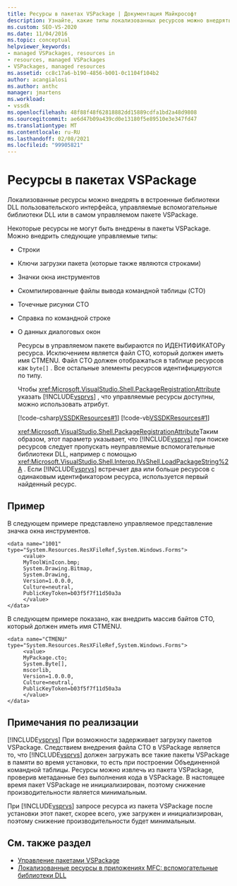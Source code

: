 ```yaml
---
title: Ресурсы в пакетах VSPackage | Документация Майкрософт
description: Узнайте, какие типы локализованных ресурсов можно внедрять в пакеты VSPackage. Вы также можете внедрять ресурсы во встроенные DLL-библиотеки пользовательского интерфейса или управляемые вспомогательные библиотеки DLL.
ms.custom: SEO-VS-2020
ms.date: 11/04/2016
ms.topic: conceptual
helpviewer_keywords:
- managed VSPackages, resources in
- resources, managed VSPackages
- VSPackages, managed resources
ms.assetid: cc8c17a6-b190-4856-b001-0c1104f104b2
author: acangialosi
ms.author: anthc
manager: jmartens
ms.workload:
- vssdk
ms.openlocfilehash: 48f88f48f62818882dd15889cdfa1bd2a48d9808
ms.sourcegitcommit: ae6d47b09a439cd0e13180f5e89510e3e347fd47
ms.translationtype: MT
ms.contentlocale: ru-RU
ms.lasthandoff: 02/08/2021
ms.locfileid: "99905821"
---
```

# <a name="resources-in-vspackages"></a>Ресурсы в пакетах VSPackage
Локализованные ресурсы можно внедрять в встроенные библиотеки DLL пользовательского интерфейса, управляемые вспомогательные библиотеки DLL или в самом управляемом пакете VSPackage.

 Некоторые ресурсы не могут быть внедрены в пакеты VSPackage. Можно внедрить следующие управляемые типы:

- Строки

- Ключи загрузки пакета (которые также являются строками)

- Значки окна инструментов

- Скомпилированные файлы вывода командной таблицы (CTO)

- Точечные рисунки CTO

- Справка по командной строке

- О данных диалоговых окон

  Ресурсы в управляемом пакете выбираются по ИДЕНТИФИКАТОРу ресурса. Исключением является файл CTO, который должен иметь имя CTMENU. Файл CTO должен отображаться в таблице ресурсов как `byte[]` . Все остальные элементы ресурсов идентифицируются по типу.

  Чтобы <xref:Microsoft.VisualStudio.Shell.PackageRegistrationAttribute> указать [!INCLUDE[vsprvs](../../code-quality/includes/vsprvs_md.md)] , что управляемые ресурсы доступны, можно использовать атрибут.

  [!code-csharp[VSSDKResources#1](../../extensibility/internals/codesnippet/CSharp/resources-in-vspackages_1.cs)]
  [!code-vb[VSSDKResources#1](../../extensibility/internals/codesnippet/VisualBasic/resources-in-vspackages_1.vb)]

  <xref:Microsoft.VisualStudio.Shell.PackageRegistrationAttribute>Таким образом, этот параметр указывает, что [!INCLUDE[vsprvs](../../code-quality/includes/vsprvs_md.md)] при поиске ресурсов следует пропускать неуправляемые вспомогательные библиотеки DLL, например с помощью <xref:Microsoft.VisualStudio.Shell.Interop.IVsShell.LoadPackageString%2A> . Если [!INCLUDE[vsprvs](../../code-quality/includes/vsprvs_md.md)] встречает два или больше ресурсов с одинаковым идентификатором ресурса, используется первый найденный ресурс.

## <a name="example"></a>Пример
 В следующем примере представлено управляемое представление значка окна инструментов.

```
<data name="1001"
type="System.Resources.ResXFileRef,System.Windows.Forms">
     <value>
     MyToolWinIcon.bmp;
     System.Drawing.Bitmap,
     System.Drawing,
     Version=1.0.0.0,
     Culture=neutral,
     PublicKeyToken=b03f5f7f11d50a3a
     </value>
</data>
```

 В следующем примере показано, как внедрить массив байтов CTO, который должен иметь имя CTMENU.

```
<data name="CTMENU"
type="System.Resources.ResXFileRef,System.Windows.Forms">
     <value>
     MyPackage.cto;
     System.Byte[],
     mscorlib,
     Version=1.0.0.0,
     Culture=neutral,
     PublicKeyToken=b03f5f7f11d50a3a
     </value>
</data>
```

## <a name="implementation-notes"></a>Примечания по реализации
 [!INCLUDE[vsprvs](../../code-quality/includes/vsprvs_md.md)] При возможности задерживает загрузку пакетов VSPackage. Следствием внедрения файла CTO в VSPackage является то, что [!INCLUDE[vsprvs](../../code-quality/includes/vsprvs_md.md)] должен загружать все такие пакеты VSPackage в памяти во время установки, то есть при построении Объединенной командной таблицы. Ресурсы можно извлечь из пакета VSPackage, проверив метаданные без выполнения кода в VSPackage. В настоящее время пакет VSPackage не инициализирован, поэтому снижение производительности является минимальным.

 При [!INCLUDE[vsprvs](../../code-quality/includes/vsprvs_md.md)] запросе ресурса из пакета VSPackage после установки этот пакет, скорее всего, уже загружен и инициализирован, поэтому снижение производительности будет минимальным.

## <a name="see-also"></a>См. также раздел
- [Управление пакетами VSPackage](../../extensibility/managing-vspackages.md)
- [Локализованные ресурсы в приложениях MFC: вспомогательные библиотеки DLL](/cpp/build/localized-resources-in-mfc-applications-satellite-dlls)
